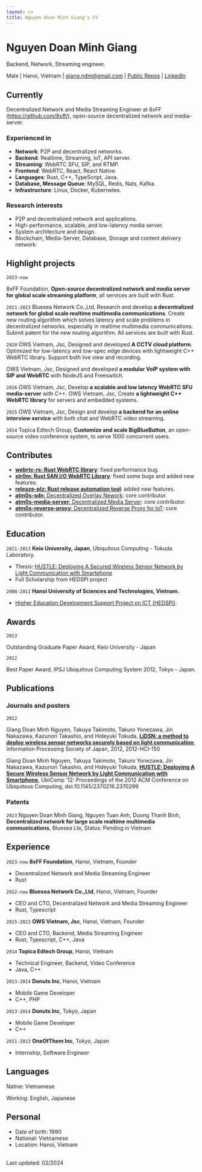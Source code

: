 ```yaml
---
layout: cv
title: Nguyen Doan Minh Giang's CV
---
```


# Nguyen Doan Minh Giang

Backend, Network, Streaming engineer.

<div id="webaddress">
Male
| Hanoi, Vietnam
| <a href="giang.ndm@gmail.com">giang.ndm@gmail.com</a>
| <a href="http://github.com/giangndm">Public Repos</a>
| <a href="https://www.linkedin.com/in/giangndm/">LinkedIn</a>
</div>

## Currently

Decentralized Network and Media Streaming Engineer at 8xFF (https://github.com/8xff/), open-source decentralized network and media-server.

### Experienced in

- **Network**: P2P and decentralized networks.
- **Backend**: Realtime, Streaming, IoT, API server.
- **Streaming**: WebRTC SFU, SIP, and RTMP.
- **Frontend**: WebRTC, React, React Native.
- **Languages**: Rust, C++, TypeScript, Java.
- **Database, Message Queue**: MySQL, Redis, Nats, Kafka.
- **Infrastructure**: Linux, Docker, Kubernetes.

### Research interests

- P2P and decentralized network and applications.
- High-performance, scalable, and low-latency media server.
- System architecture and design.
- Blockchain, Media-Server, Database, Storage and content delivery network.

## Highlight projects

`2023-now`

8xFF Foundation, **Open-source decentralized network and media server for global scale streaming platform**, all services are built with Rust.

`2021-2023`
Bluesea Network Co.,Ltd, Research and develop **a decentralized network for global scale realtime multimedia communications**. Create new routing algorithm which solves latency and scale problems in decentralized networks, especially in realtime multimedia communications. Submit patent for the new routing algorithm. All services are built with Rust.

`2020`
OWS Vietnam, Jsc, Designed and developed **A CCTV cloud platform**. Optimized for low-latency and low-spec edge devices with lightweight C++ WebRTC library. Support both live view and recording.

OWS Vietnam, Jsc, Designed and developed **a modular VoIP system with SIP and WebRTC** with NodeJS and Freeswitch.

`2016`
OWS Vietnam, Jsc, Develop **a scalable and low latency WebRTC SFU media-server** with C++.
OWS Vietnam, Jsc, Create **a lightweight C++ WebRTC library** for servers and embedded systems.

`2015`
OWS Vietnam, Jsc, Design and develop **a backend for an online interview service** with both chat and WebRTC video streaming.

`2014`
Topica Edtech Group, **Customize and scale BigBlueButton**, an open-source video conference system, to serve 1000 concurrent users.

## Contributes

- [**webrtc-rs: Rust WebRTC library**](https://github.com/webrtc-rs/webrtc): fixed performance bug.
- [**str0m: Rust SAN I/O WebRTC Library**](https://github.com/algesten/str0m): fixed some bugs and added new features.
- [**releaze-plz: Rust release automation tool**](https://github.com/MarcoIeni/release-plz): added new features.
- [**atm0s-sdn**: Decentralized Overlay Nework](https://github.com/8xff/atm0s-sdn): core contributor.
- [**atm0s-media-server**: Decentralized Media Server](https://github.com/8xff/atm0s-media-server): core contributor.
- [**atm0s-reverse-proxy**: Decentralized Reverse Proxy for IoT](https://github.com/8xff/atm0s-reverse-proxy): core contributor.

## Education

`2011-2013`
**Keio University, Japan**, Ubiquitous Computing - Tokuda Laboratory.

- Thesis: [HUSTLE: Deploying A Secured Wireless Sensor Network by Light Communication with Smartphone](https://www.sfc.wide.ad.jp/thesis/2012/files/spider-publish-thesis.pdf)
- Full Scholarship from HEDSPI project

`2008-2011`
**Hanoi University of Sciences and Technologies, Vietnam.**

- [Higher Education Development Support Project on ICT (HEDSPI)](https://soict.hust.edu.vn/innovation/en/hedspi%E3%81%AB%E3%81%A4%E3%81%84%E3%81%A6%E3%80%80-2).

## Awards

`2013`

Outstanding Graduate Paper Award, Keio University - Japan

`2012`

Best Paper Award, IPSJ Ubiquitous Computing System 2012, Tokyo - Japan.

## Publications

### Journals and posters

`2012`

Giang Doan Minh Nguyen, Takuya Takimoto, Takuro Yonezawa, Jin Nakazawa, Kazunori Takashio, and Hideyuki Tokuda,
[**LiDSN: a method to deploy wireless sensor networks securely based on light communication**](https://ipsj.ixsq.nii.ac.jp/ej/index.php?active_action=repository_view_main_item_detail&page_id=13&block_id=8&item_id=86230&item_no=1), Information Processing Society of Japan, 2012, 2012-HCI-150

Giang Doan Minh Nguyen, Takuya Takimoto, Takuro Yonezawa, Jin Nakazawa, Kazunori Takashio, and Hideyuki Tokuda,
[**HUSTLE: Deploying A Secure Wireless Sensor Network by Light Communication with Smartphone**](https://dl.acm.org/doi/10.1145/2370216.2370299), UbiComp '12: Proceedings of the 2012 ACM Conference on Ubiquitous Computing, doi:10.1145/2370216.2370299

### Patents

`2023`
Nguyen Doan Minh Giang, Nguyen Tuan Anh, Duong Thanh Binh, **Decentralized network for large scale realtime multimedia communications**, Bluesea Lte, Status: Pending in Vietnam

## Experience

`2023-now`
**8xFF Foundation**, Hanoi, Vietnam, Founder

- Decentralized Network and Media Streaming Engineer
- Rust

`2022-now`
**Bluesea Network Co.,Ltd**, Hanoi, Vietnam, Founder

- CEO and CTO, Decentralized Network and Media Streaming Engineer
- Rust, Typescript

`2015-2023`
**OWS Vietnam, Jsc**, Hanoi, Vietnam, Founder

- CEO and CTO, Backend, Media Streaming Engineer
- Rust, Typescript, C++, Java

`2014`
**Topica Edtech Group**, Hanoi, Vietnam

- Technical Engineer, Backend, Video Conference
- Java, C++

`2013-2014`
**Donuts Inc**, Hanoi, Vietnam

- Mobile Game Developer
- C++, PHP

`2013-2014`
**Donuts Inc**, Tokyo, Japan

- Mobile Game Developer
- C++

`2011-2013`
**OneOfThem Inc**, Tokyo, Japan

- Internship, Software Engineer

## Languages

Native: Vietnamese

Working: English, Japanese

## Personal

- Date of birth: 1990
- National: Vietnamese
- Location: Hanoi, Vietnam

<br/>Last updated: 02/2024<br/><br/>
